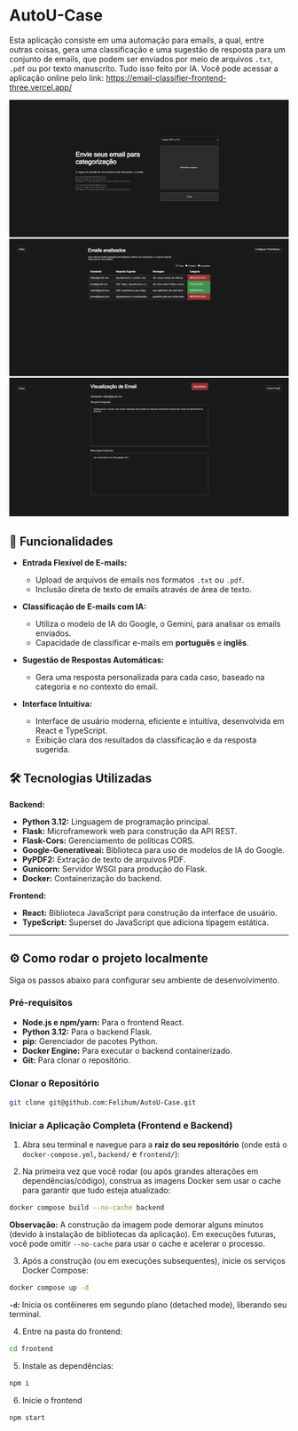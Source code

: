 # AutoU-Case
Esta aplicação consiste em uma automação para emails, a qual, entre outras coisas, gera uma classificação e uma sugestão de resposta para um conjunto de emails, que podem ser enviados por meio de arquivos `.txt`, `.pdf` ou por texto manuscrito. Tudo isso feito por IA. Você pode acessar a aplicação online pelo link:
https://email-classifier-frontend-three.vercel.app/

![images](./images/EmailClassifier1.png)
![images](./images/EmailClassifier2.png)
![images](./images/EmailClassifier3.png)

## 🚀 Funcionalidades

* **Entrada Flexível de E-mails:**
    * Upload de arquivos de emails nos formatos `.txt` ou `.pdf`.
    * Inclusão direta de texto de emails através de área de texto.

* **Classificação de E-mails com IA:**
    * Utiliza o modelo de IA do Google, o Gemini, para analisar os emails enviados.
    * Capacidade de classificar e-mails em **português** e **inglês**.
* **Sugestão de Respostas Automáticas:**
    * Gera uma resposta personalizada para cada caso, baseado na categoria e no contexto do email.
* **Interface Intuitiva:**
    * Interface de usuário moderna, eficiente e intuitíva, desenvolvida em React e TypeScript.
    * Exibição clara dos resultados da classificação e da resposta sugerida.

## 🛠️ Tecnologias Utilizadas

**Backend:**
* **Python 3.12:** Linguagem de programação principal.
* **Flask:** Microframework web para construção da API REST.
* **Flask-Cors:** Gerenciamento de políticas CORS.
* **Google-Generativeai:** Biblioteca para uso de modelos de IA do Google.
* **PyPDF2:** Extração de texto de arquivos PDF.
* **Gunicorn:** Servidor WSGI para produção do Flask.
* **Docker:** Containerização do backend.

**Frontend:**
* **React:** Biblioteca JavaScript para construção da interface de usuário.
* **TypeScript:** Superset do JavaScript que adiciona tipagem estática.

---

## ⚙️ Como rodar o projeto localmente

Siga os passos abaixo para configurar seu ambiente de desenvolvimento.

### Pré-requisitos

* **Node.js e npm/yarn:** Para o frontend React.
* **Python 3.12:** Para o backend Flask.
* **pip:** Gerenciador de pacotes Python.
* **Docker Engine:** Para executar o backend containerizado.
* **Git:** Para clonar o repositório.

### Clonar o Repositório

```bash
git clone git@github.com:Felihum/AutoU-Case.git
```

### Iniciar a Aplicação Completa (Frontend e Backend)

1.  Abra seu terminal e navegue para a **raiz do seu repositório** (onde está o `docker-compose.yml`, `backend/` e `frontend/`):

2.  Na primeira vez que você rodar (ou após grandes alterações em dependências/código), construa as imagens Docker sem usar o cache para garantir que tudo esteja atualizado:

```bash
docker compose build --no-cache backend
```

**Observação:** A construção da imagem pode demorar alguns minutos (devido à instalação de bibliotecas da aplicação). Em execuções futuras, você pode omitir `--no-cache` para usar o cache e acelerar o processo.

3.  Após a construção (ou em execuções subsequentes), inicie os serviços Docker Compose:

```bash
docker compose up -d
```
**`-d`:** Inicia os contêineres em segundo plano (detached mode), liberando seu terminal.

4.  Entre na pasta do frontend:

```bash
cd frontend
```

5.  Instale as dependências:

```bash
npm i
```

6.  Inicie o frontend

```bash
npm start
```